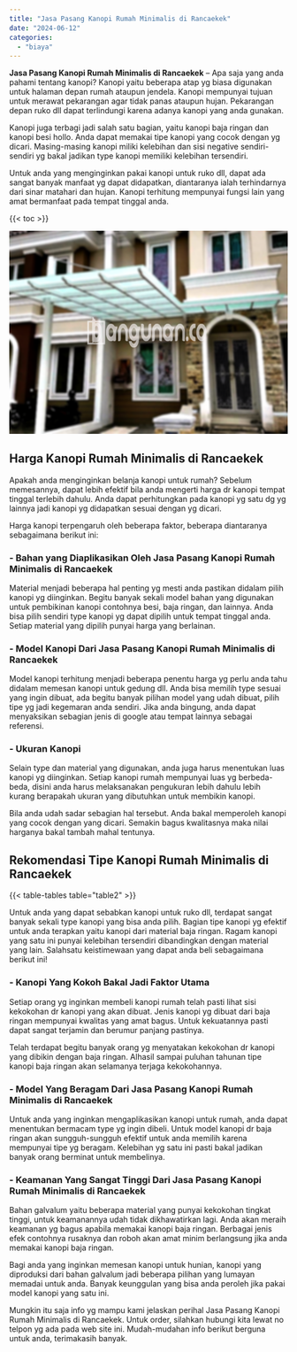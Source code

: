 ```yaml
---
title: "Jasa Pasang Kanopi Rumah Minimalis di Rancaekek"
date: "2024-06-12"
categories: 
  - "biaya"
---
```


**Jasa Pasang Kanopi Rumah Minimalis di Rancaekek** – Apa saja yang anda pahami tentang kanopi? Kanopi yaitu beberapa atap yg biasa digunakan untuk halaman depan rumah ataupun jendela. Kanopi mempunyai tujuan untuk merawat pekarangan agar tidak panas ataupun hujan. Pekarangan depan ruko dll dapat terlindungi karena adanya kanopi yang anda gunakan.

Kanopi juga terbagi jadi salah satu bagian, yaitu kanopi baja ringan dan kanopi besi hollo. Anda dapat memakai tipe kanopi yang cocok dengan yg dicari. Masing-masing kanopi miliki kelebihan dan sisi negative sendiri-sendiri yg bakal jadikan type kanopi memiliki kelebihan tersendiri.

Untuk anda yang menginginkan pakai kanopi untuk ruko dll, dapat ada sangat banyak manfaat yg dapat didapatkan, diantaranya ialah terhindarnya dari sinar matahari dan hujan. Kanopi terhitung mempunyai fungsi lain yang amat bermanfaat pada tempat tinggal anda.

{{< toc >}}

![Jasa Pasang Kanopi Rumah Minimalis di Rancaekek](/images/harga-kanopi-minimalis-52.png)

## Harga Kanopi Rumah Minimalis di Rancaekek

Apakah anda menginginkan belanja kanopi untuk rumah? Sebelum memesannya, dapat lebih efektif bila anda mengerti harga dr kanopi tempat tinggal terlebih dahulu. Anda dapat perhitungkan pada kanopi yg satu dg yg lainnya jadi kanopi yg didapatkan sesuai dengan yg dicari.

Harga kanopi terpengaruh oleh beberapa faktor, beberapa diantaranya sebagaimana berikut ini:

### \- Bahan yang Diaplikasikan Oleh Jasa Pasang Kanopi Rumah Minimalis di Rancaekek

Material menjadi beberapa hal penting yg mesti anda pastikan didalam pilih kanopi yg diinginkan. Begitu banyak sekali model bahan yang digunakan untuk pembikinan kanopi contohnya besi, baja ringan, dan lainnya. Anda bisa pilih sendiri type kanopi yg dapat dipilih untuk tempat tinggal anda. Setiap material yang dipilih punyai harga yang berlainan.

### \- Model Kanopi Dari Jasa Pasang Kanopi Rumah Minimalis di Rancaekek

Model kanopi terhitung menjadi beberapa penentu harga yg perlu anda tahu didalam memesan kanopi untuk gedung dll. Anda bisa memilih type sesuai yang ingin dibuat, ada begitu banyak pilihan model yang udah dibuat, pilih tipe yg jadi kegemaran anda sendiri. Jika anda bingung, anda dapat menyaksikan sebagian jenis di google atau tempat lainnya sebagai referensi.

### \- Ukuran Kanopi

Selain type dan material yang digunakan, anda juga harus menentukan luas kanopi yg diinginkan. Setiap kanopi rumah mempunyai luas yg berbeda-beda, disini anda harus melaksanakan pengukuran lebih dahulu lebih kurang berapakah ukuran yang dibutuhkan untuk membikin kanopi.

Bila anda udah sadar sebagian hal tersebut. Anda bakal memperoleh kanopi yang cocok dengan yang dicari. Semakin bagus kwalitasnya maka nilai harganya bakal tambah mahal tentunya.

## Rekomendasi Tipe Kanopi Rumah Minimalis di Rancaekek

{{< table-tables table="table2" >}}

Untuk anda yang dapat sebabkan kanopi untuk ruko dll, terdapat sangat banyak sekali type kanopi yang bisa anda pilih. Bagian tipe kanopi yg efektif untuk anda terapkan yaitu kanopi dari material baja ringan. Ragam kanopi yang satu ini punyai kelebihan tersendiri dibandingkan dengan material yang lain. Salahsatu keistimewaan yang dapat anda beli sebagaimana berikut ini!

### \- Kanopi Yang Kokoh Bakal Jadi Faktor Utama

Setiap orang yg inginkan membeli kanopi rumah telah pasti lihat sisi kekokohan dr kanopi yang akan dibuat. Jenis kanopi yg dibuat dari baja ringan mempunyai kwalitas yang amat bagus. Untuk kekuatannya pasti dapat sangat terjamin dan berumur panjang pastinya.

Telah terdapat begitu banyak orang yg menyatakan kekokohan dr kanopi yang dibikin dengan baja ringan. Alhasil sampai puluhan tahunan tipe kanopi baja ringan akan selamanya terjaga kekokohannya.

### \- Model Yang Beragam Dari Jasa Pasang Kanopi Rumah Minimalis di Rancaekek

Untuk anda yang inginkan mengaplikasikan kanopi untuk rumah, anda dapat menentukan bermacam type yg ingin dibeli. Untuk model kanopi dr baja ringan akan sungguh-sungguh efektif untuk anda memilih karena mempunyai tipe yg beragam. Kelebihan yg satu ini pasti bakal jadikan banyak orang berminat untuk membelinya.

### \- Keamanan Yang Sangat Tinggi Dari Jasa Pasang Kanopi Rumah Minimalis di Rancaekek

Bahan galvalum yaitu beberapa material yang punyai kekokohan tingkat tinggi, untuk keamanannya udah tidak dikhawatirkan lagi. Anda akan meraih keamanan yg bagus apabila memakai kanopi baja ringan. Berbagai jenis efek contohnya rusaknya dan roboh akan amat minim berlangsung jika anda memakai kanopi baja ringan.

Bagi anda yang inginkan memesan kanopi untuk hunian, kanopi yang diproduksi dari bahan galvalum jadi beberapa pilihan yang lumayan memadai untuk anda. Banyak keunggulan yang bisa anda peroleh jika pakai model kanopi yang satu ini.

Mungkin itu saja info yg mampu kami jelaskan perihal Jasa Pasang Kanopi Rumah Minimalis di Rancaekek. Untuk order, silahkan hubungi kita lewat no telpon yg ada pada web site ini. Mudah-mudahan info berikut berguna untuk anda, terimakasih banyak.
